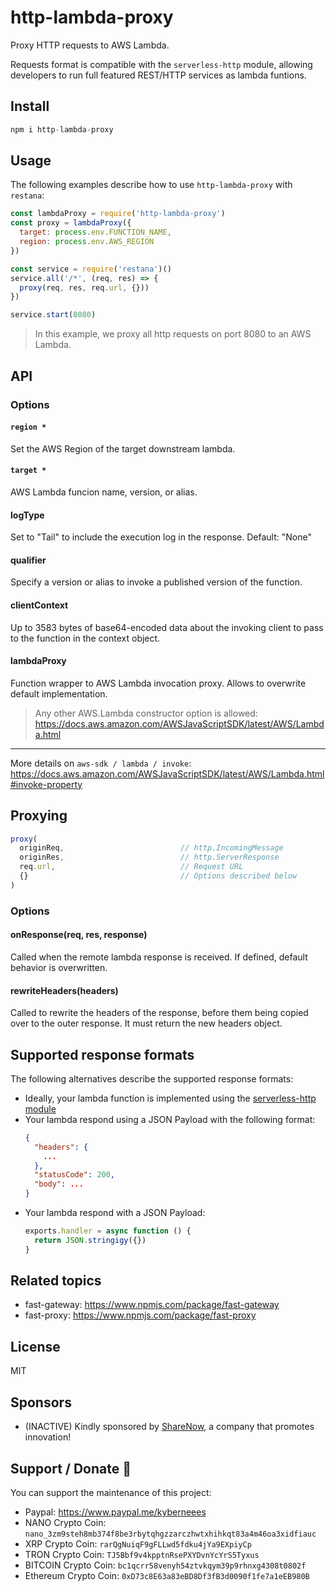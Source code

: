 # http-lambda-proxy
Proxy HTTP requests to AWS Lambda.  

Requests format is compatible with the `serverless-http` module, allowing developers to run full featured REST/HTTP services as lambda funtions.

## Install
```js
npm i http-lambda-proxy
```

## Usage
The following examples describe how to use `http-lambda-proxy` with `restana`:
```js
const lambdaProxy = require('http-lambda-proxy')
const proxy = lambdaProxy({
  target: process.env.FUNCTION_NAME,
  region: process.env.AWS_REGION
})

const service = require('restana')()
service.all('/*', (req, res) => { 
  proxy(req, res, req.url, {}))
}) 

service.start(8080)
```
> In this example, we proxy all http requests on port 8080 to 
an AWS Lambda.

## API
### Options
#### `region *`
Set the AWS Region of the target downstream lambda.
#### `target *`
AWS Lambda funcion name, version, or alias.
#### logType
Set to "Tail" to include the execution log in the response. Default: "None"
#### qualifier
Specify a version or alias to invoke a published version of the function.
#### clientContext 
Up to 3583 bytes of base64-encoded data about the invoking client to pass to the function in the context object.
#### lambdaProxy
Function wrapper to AWS Lambda invocation proxy. Allows to overwrite default implementation.
> Any other AWS.Lambda constructor option is allowed: https://docs.aws.amazon.com/AWSJavaScriptSDK/latest/AWS/Lambda.html

---
More details on `aws-sdk / lambda / invoke`: https://docs.aws.amazon.com/AWSJavaScriptSDK/latest/AWS/Lambda.html#invoke-property

## Proxying 
```js
proxy(
  originReq,                          // http.IncomingMessage 
  originRes,                          // http.ServerResponse
  req.url,                            // Request URL
  {}                                  // Options described below
)
```
### Options
#### onResponse(req, res, response)
Called when the remote lambda response is received. If defined, default behavior is overwritten. 

#### rewriteHeaders(headers)
Called to rewrite the headers of the response, before them being copied over to the outer response. It must return the new headers object.

## Supported response formats
The following alternatives describe the supported response formats:
- Ideally, your lambda function is implemented using the [serverless-http module](https://github.com/dougmoscrop/serverless-http)
- Your lambda respond using a JSON Payload with the following format:
  ```json
  {
    "headers": {
      ...
    },
    "statusCode": 200,
    "body": ...
  }
  ```
- Your lambda respond with a JSON Payload:
  ```js
  exports.handler = async function () {
    return JSON.stringigy({})
  }
  ```

## Related topics
- fast-gateway: https://www.npmjs.com/package/fast-gateway
- fast-proxy: https://www.npmjs.com/package/fast-proxy

## License
MIT

## Sponsors
- (INACTIVE) Kindly sponsored by [ShareNow](https://www.share-now.com/), a company that promotes innovation! 

## Support / Donate 💚
You can support the maintenance of this project: 
- Paypal: https://www.paypal.me/kyberneees
- NANO Crypto Coin: `nano_3zm9steh8mb374f8be3rbytqhgzzarczhwtxhihkqt83a4m46oa3xidfiauc`
- XRP Crypto Coin: `rarQgNuiqF9gFLLwd5fdku4jYa9EXpiyCp`
- TRON Crypto Coin: `TJ5Bbf9v4kpptnRsePXYDvnYcYrS5Tyxus`
- BITCOIN Crypto Coin: `bc1qcrr58venyh54ztvkqym39p9rhnxg4308t0802f`
- Ethereum Crypto Coin: `0xD73c8E63a83eBD8Df3fB3d0090f1fe7a1eEB980B`